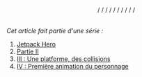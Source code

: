 <br/>
<div style="text-align: center">/ / / / / / / / / /</div>
<br/>

_Cet article fait partie d'une série :_

1. [Jetpack Hero](/blog/2025/04/19/jetpack-hero/)
2. [Partie II](/blog/2025/04/21/jetpack-hero-ii/)
3. [III : Une platforme, des collisions](/blog/2025/04/22/jetpack-hero-iii/)
3. [IV : Première animation du personnage](/blog/2025/04/23/jetpack-hero-iv/)
